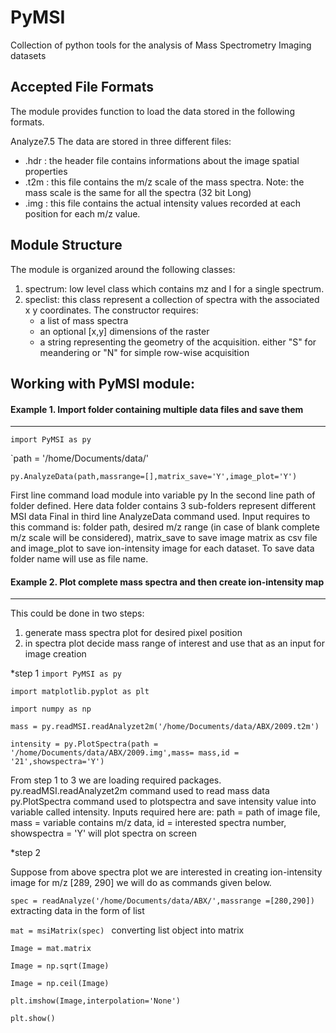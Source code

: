 PyMSI
=====
Collection of python tools for the analysis of Mass Spectrometry Imaging datasets

## Accepted File Formats
The module provides function to load the data stored in the following formats. 

Analyze7.5
The data are stored in three different files: 
* .hdr : the header file contains informations about the image spatial properties 
* .t2m : this file contains the m/z scale of the mass spectra. Note: the mass scale is the same for all the spectra (32 bit Long)
* .img : this file contains the actual intensity values recorded at each position for each m/z value.



## Module Structure
The module is organized around the following classes:

1. spectrum: low level class which contains mz and I for a single spectrum.
2. speclist: this class represent a collection of spectra with the associated x y coordinates. The constructor requires:
	* a list of mass spectra
	* an optional [x,y] dimensions of the raster 
	* a string representing the geometry of the acquisition. either "S" for meandering or "N" for simple row-wise acquisition

## Working with PyMSI module:

#### Example 1. Import folder containing multiple data files and save them 

-----------------------------------------------------------------------------------------------------------------------
`import PyMSI as py`

`path = '/home/Documents/data/'

`py.AnalyzeData(path,massrange=[],matrix_save='Y',image_plot='Y') `

First line command load module into variable py
In the second line path of folder defined. Here data folder contains 3 sub-folders represent different MSI data
Final in third line AnalyzeData command used. Input requires to this command is: folder path, desired m/z range (in case of blank complete m/z scale will be considered), matrix_save to save image matrix as csv file and image_plot to save ion-intensity image for each dataset. 
To save data folder name will use as file name.


#### Example 2. Plot complete mass spectra and then create ion-intensity map

-----------------------------------------------------------------------------------------------------------------------

This could be done in two steps: 
1) generate mass spectra plot for desired pixel position
2) in spectra plot decide mass range of interest and use that as an input for image creation

*step 1
`import PyMSI as py`

`import matplotlib.pyplot as plt`

`import numpy as np`

`mass = py.readMSI.readAnalyzet2m('/home/Documents/data/ABX/2009.t2m')`

`intensity = py.PlotSpectra(path = '/home/Documents/data/ABX/2009.img',mass= mass,id = '21',showspectra='Y') `
                                  

From step 1 to 3 we are loading required packages.
py.readMSI.readAnalyzet2m command used to read mass data
py.PlotSpectra command used to plotspectra and save intensity value into variable called intensity. Inputs required here are: path = path of image file, mass = variable contains m/z data, id = interested spectra number, showspectra = 'Y' will plot spectra on screen

*step 2

Suppose from above spectra plot we are interested in creating ion-intensity image for m/z [289, 290] we will do as commands given below.

`spec = readAnalyze('/home/Documents/data/ABX/',massrange =[280,290]) `   extracting data in the form of list

`mat = msiMatrix(spec) `                                                   converting list object into matrix

`Image = mat.matrix `

`Image = np.sqrt(Image)`

`Image = np.ceil(Image)`

`plt.imshow(Image,interpolation='None')`

`plt.show()`





